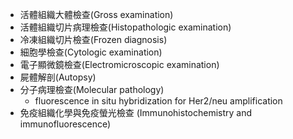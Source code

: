 - 活體組織大體檢查(Gross examination) 
- 活體組織切片病理檢查(Histopathologic examination)
- 冷凍組織切片檢查(Frozen diagnosis)
- 細胞學檢查(Cytologic examination)
- 電子顯微鏡檢查(Electromicroscopic examination) 
- 屍體解剖(Autopsy) 
- 分子病理檢查(Molecular pathology) 
	- fluorescence in situ hybridization for Her2/neu amplification
- 免疫組織化學與免疫螢光檢查 (Immunohistochemistry and immunofluorescence)